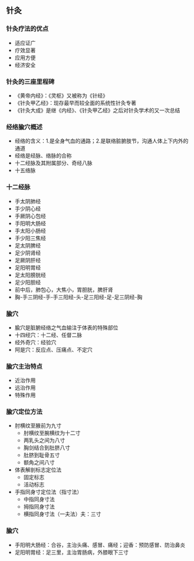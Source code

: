 ## 针灸

### 针灸疗法的优点
- 适应证广
- 疗效显著
- 应用方便
- 经济安全

### 针灸的三座里程碑
- 《黄帝内经》：《灵枢》又被称为《针经》
- 《针灸甲乙经》：现存最早而较全面的系统性针灸专著
- 《针灸大成》是继《内经》、《针灸甲乙经》之后对针灸学术的又一次总结

### 经络腧穴概述

- 经络的含义：1.是全身气血的通路；2.是联络脏腑肢节，沟通人体上下内外的通道
- 经络是经脉、络脉的合称
- 十二经脉及其附属部分、奇经八脉
- 十五络脉

### 十二经脉
- 手太阴肺经
- 手少阴心经
- 手厥阴心包经
- 手阳明大肠经
- 手太阳小肠经
- 手少阳三焦经
- 足太阴脾经
- 足少阴肾经
- 足厥阴肝经
- 足阳明胃经
- 足太阳膀胱经
- 足少阳胆经
- 前中后，肺包心，大焦小，胃胆胱，脾肝肾
- 胸-手三阴经-手-手三阳经-头-足三阳经-足-足三阴经-胸

### 腧穴
- 腧穴是脏腑经络之气血输注于体表的特殊部位
- 十四经穴：十二经、任督二脉
- 经外奇穴：经验穴
- 阿是穴：反应点、压痛点、不定穴

### 腧穴主治特点
- 近治作用
- 远治作用
- 特殊作用

### 腧穴定位方法

- 肘横纹至腋前为九寸
	- 肘横纹至腕横纹为十二寸
	- 两乳头之间为八寸
	- 胸剑结合到肚脐八寸
	- 肚脐到耻骨五寸
	- 额角之间八寸
- 体表解剖标志定位法
	- 固定标志
	- 活动标志
- 手指同身寸定位法（指寸法）
	- 中指同身寸法
	- 拇指同身寸法
	- 横指同身寸法（一夫法）夫：三寸

### 腧穴

- 手阳明大肠经：合谷，主治头痛、感冒、痛经；迎香：预防感冒、防治鼻炎
- 足阳明胃经：足三里，主治胃肠病，外膝眼下三寸
